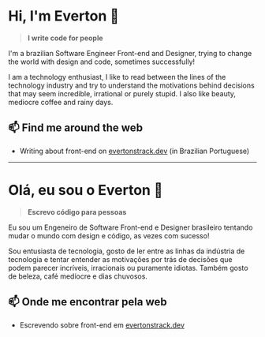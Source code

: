 # Hi, I'm Everton 👋

> **I write code for people**


I'm a brazilian Software Engineer Front-end and Designer, trying to change the world with design and code, sometimes successfully!

I am a technology enthusiast, I like to read between the lines of the technology industry and try to understand the motivations behind decisions that may seem incredible, irrational or purely stupid. I also like beauty, mediocre coffee and rainy days.


## 📫 Find me around the web
- Writing about front-end on [evertonstrack.dev](https://evertonstrack.dev) (in Brazilian Portuguese)

---

# Olá, eu sou o Everton 👋


> **Escrevo código para pessoas**


Eu sou um Engeneiro de Software Front-end e Designer brasileiro tentando mudar o mundo com design e código, as vezes com sucesso!

Sou entusiasta de tecnologia, gosto de ler entre as linhas da indústria de tecnologia e tentar entender as motivações por trás de decisões que podem parecer incríveis, irracionais ou puramente idiotas. Também gosto de beleza, café medíocre e dias chuvosos.


## 📫 Onde me encontrar pela web
- Escrevendo sobre front-end em [evertonstrack.dev](https://evertonstrack.dev)
